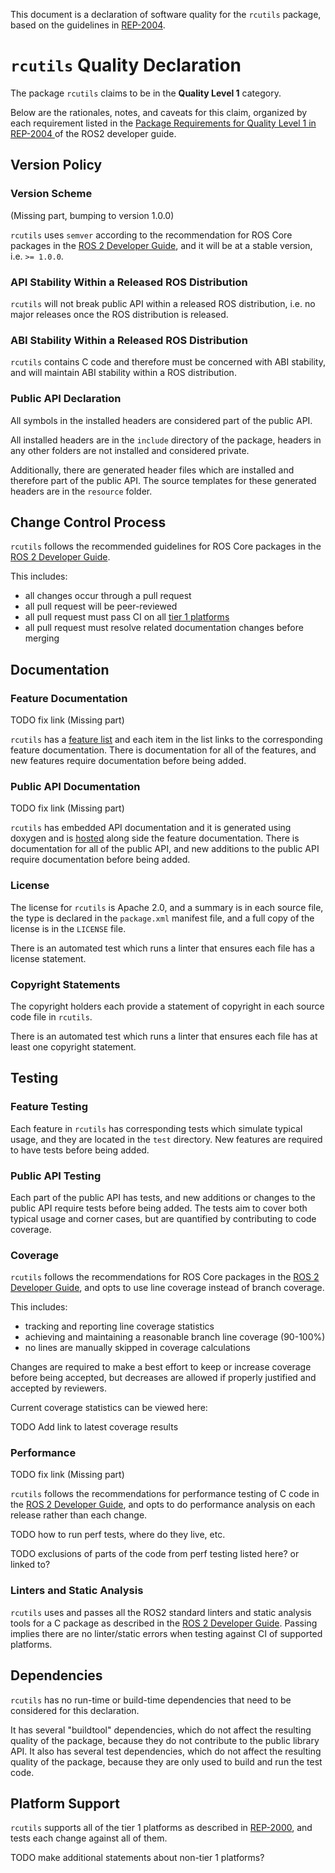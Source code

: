 
This document is a declaration of software quality for the `rcutils` package, based on the guidelines in [REP-2004](https://github.com/ros-infrastructure/rep/blob/rep-2004/rep-2004.rst).

# `rcutils` Quality Declaration

The package `rcutils` claims to be in the **Quality Level 1** category.

Below are the rationales, notes, and caveats for this claim, organized by each requirement listed in the [Package Requirements for Quality Level 1 in REP-2004 ](https://index.ros.org/doc/ros2/Contributing/Developer-Guide/#quality-level-1) of the ROS2 developer guide.

## Version Policy

### Version Scheme
(Missing part, bumping to version 1.0.0)

`rcutils` uses `semver` according to the recommendation for ROS Core packages in the [ROS 2 Developer Guide](https://index.ros.org/doc/ros2/Contributing/Developer-Guide/#versioning), and it will be at a stable version, i.e. `>= 1.0.0`.

### API Stability Within a Released ROS Distribution

`rcutils` will not break public API within a released ROS distribution, i.e. no major releases once the ROS distribution is released.

### ABI Stability Within a Released ROS Distribution

`rcutils` contains C code and therefore must be concerned with ABI stability, and will maintain ABI stability within a ROS distribution.

### Public API Declaration

All symbols in the installed headers are considered part of the public API.

All installed headers are in the `include` directory of the package, headers in any other folders are not installed and considered private.

Additionally, there are generated header files which are installed and therefore part of the public API.
The source templates for these generated headers are in the `resource` folder.

## Change Control Process

`rcutils` follows the recommended guidelines for ROS Core packages in the [ROS 2 Developer Guide](https://index.ros.org/doc/ros2/Contributing/Developer-Guide/#change-control-process).

This includes:

- all changes occur through a pull request
- all pull request will be peer-reviewed
- all pull request must pass CI on all [tier 1 platforms](https://github.com/ros-infrastructure/rep/blob/master/rep-2000.rst)
- all pull request must resolve related documentation changes before merging

## Documentation

### Feature Documentation

TODO fix link (Missing part)

`rcutils` has a [feature list](TODO) and each item in the list links to the corresponding feature documentation.
There is documentation for all of the features, and new features require documentation before being added.

### Public API Documentation

TODO fix link (Missing part)

`rcutils` has embedded API documentation and it is generated using doxygen and is [hosted](TODO) along side the feature documentation.
There is documentation for all of the public API, and new additions to the public API require documentation before being added.

### License

The license for `rcutils` is Apache 2.0, and a summary is in each source file, the type is declared in the `package.xml` manifest file, and a full copy of the license is in the `LICENSE` file.

There is an automated test which runs a linter that ensures each file has a license statement.

### Copyright Statements

The copyright holders each provide a statement of copyright in each source code file in `rcutils`.

There is an automated test which runs a linter that ensures each file has at least one copyright statement.

## Testing

### Feature Testing

Each feature in `rcutils` has corresponding tests which simulate typical usage, and they are located in the `test` directory.
New features are required to have tests before being added.

### Public API Testing

Each part of the public API has tests, and new additions or changes to the public API require tests before being added.
The tests aim to cover both typical usage and corner cases, but are quantified by contributing to code coverage.

### Coverage

`rcutils` follows the recommendations for ROS Core packages in the [ROS 2 Developer Guide](https://index.ros.org/doc/ros2/Contributing/Developer-Guide/#code-coverage), and opts to use line coverage instead of branch coverage.

This includes:

- tracking and reporting line coverage statistics
- achieving and maintaining a reasonable branch line coverage (90-100%)
- no lines are manually skipped in coverage calculations

Changes are required to make a best effort to keep or increase coverage before being accepted, but decreases are allowed if properly justified and accepted by reviewers.

Current coverage statistics can be viewed here:

TODO Add link to latest coverage results

### Performance

TODO fix link (Missing part)

`rcutils` follows the recommendations for performance testing of C code in the [ROS 2 Developer Guide](https://index.ros.org/doc/ros2/Contributing/Developer-Guide/#performance-c), and opts to do performance analysis on each release rather than each change.

TODO how to run perf tests, where do they live, etc.

TODO exclusions of parts of the code from perf testing listed here? or linked to?

### Linters and Static Analysis

`rcutils` uses and passes all the ROS2 standard linters and static analysis tools for a C package as described in the [ROS 2 Developer Guide](https://index.ros.org/doc/ros2/Contributing/Developer-Guide/#linters-and-static-analysis). Passing implies there are no linter/static errors when testing against CI of supported platforms.

## Dependencies

`rcutils` has no run-time or build-time dependencies that need to be considered for this declaration.

It has several "buildtool" dependencies, which do not affect the resulting quality of the package, because they do not contribute to the public library API.
It also has several test dependencies, which do not affect the resulting quality of the package, because they are only used to build and run the test code.

## Platform Support

`rcutils` supports all of the tier 1 platforms as described in [REP-2000](https://www.ros.org/reps/rep-2000.html#support-tiers), and tests each change against all of them.

TODO make additional statements about non-tier 1 platforms?
